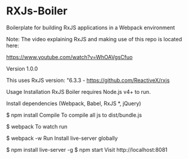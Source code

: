 # RXJs-Boiler
Boilerplate for building RxJS applications in a Webpack environment

Note: The video explaining RxJS and making use of this repo is located here: 

https://www.youtube.com/watch?v=WhOAVgsCfuo

Version
1.0.0

This uses RxJS version: "6.3.3 - https://github.com/ReactiveX/rxjs

Usage
Installation
RxJS Boiler requires Node.js v4+ to run.

Install dependencies (Webpack, Babel, RxJS *, jQuery)

$ npm install
Compile
To compile all js to dist/bundle.js

$ webpack
To watch run

$ webpack -w
Run
Install live-server globally

$ npm install live-server -g
$ npm start
Visit http://localhost:8081
